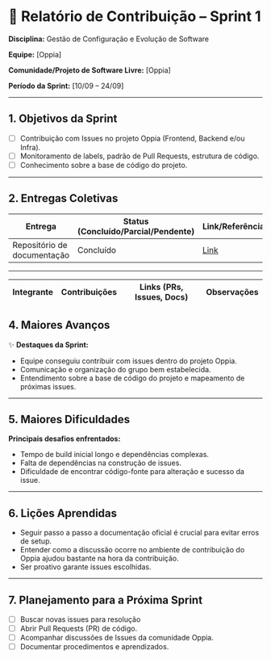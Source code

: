# 📝 Relatório de Contribuição – Sprint 1

**Disciplina:** Gestão de Configuração e Evolução de Software

**Equipe:** \[Oppia]

**Comunidade/Projeto de Software Livre:** \[Oppia]

**Período da Sprint:** \[10/09 – 24/09]

---

## 1. Objetivos da Sprint

- [ ] Contribuição com Issues no projeto Oppia (Frontend, Backend e/ou Infra).
- [ ] Monitoramento de labels, padrão de Pull Requests, estrutura de código.
- [ ] Conhecimento sobre a base de código do projeto.

---

## 2. Entregas Coletivas

| Entrega                     | Status (Concluído/Parcial/Pendente) | Link/Referência                                             | Observações           |
| --------------------------- | ----------------------------------- | ----------------------------------------------------------- | --------------------- |
| Repositório de documentação | Concluído                           | [Link](https://github.com/LuizaMaluf/GCES-OPPIA-relatorios) | Organização da Equipe |

---

| Integrante | Contribuições | Links (PRs, Issues, Docs) | Observações |
| ---------- | ------------- | ------------------------- | ----------- |

## 4. Maiores Avanços

✨ **Destaques da Sprint:**

- Equipe conseguiu contribuir com issues dentro do projeto Oppia.
- Comunicação e organização do grupo bem estabelecida.
- Entendimento sobre a base de código do projeto e mapeamento de próximas issues.

---

## 5. Maiores Dificuldades

**Principais desafios enfrentados:**

- Tempo de build inicial longo e dependências complexas.
- Falta de dependências na construção de issues.
- Dificuldade de encontrar código-fonte para alteração e sucesso da issue.

---

## 6. Lições Aprendidas

- Seguir passo a passo a documentação oficial é crucial para evitar erros de setup.
- Entender como a discussão ocorre no ambiente de contribuição do Oppia ajudou bastante na hora da contribuição.
- Ser proativo garante issues escolhidas.

---

## 7. Planejamento para a Próxima Sprint

- [ ] Buscar novas issues para resolução
- [ ] Abrir Pull Requests (PR) de código.
- [ ] Acompanhar discussões de Issues da comunidade Oppia.
- [ ] Documentar procedimentos e aprendizados.
